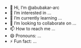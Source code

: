 - 👋 Hi, I’m @abubakar-arc
- 👀 I’m interested in ...
- 🌱 I’m currently learning ...
- 💞️ I’m looking to collaborate on ...
- 📫 How to reach me ...
- 😄 Pronouns: ...
- ⚡ Fun fact: ...

<!---
abubakar-arc/abubakar-arc is a ✨ special ✨ repository because its `README.md` (this file) appears on your GitHub profile.
You can click the Preview link to take a look at your changes.
--->
